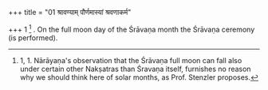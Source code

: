 +++
title = "01 श्रावण्याम् पौर्णमास्यां श्रवणाकर्म"

+++
1 [^1] . On the full moon day of the Śrāvaṇa month the Śrāvaṇa ceremony (is performed).


[^1]:  1, 1. Nārāyaṇa's observation that the Śrāvaṇa full moon can fall also under certain other Nakṣatras than Śravaṇa itself, furnishes no reason why we should think here of solar months, as Prof. Stenzler proposes.
